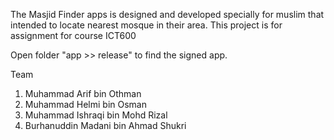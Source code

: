 The Masjid Finder apps is designed and developed specially for muslim that intended to locate nearest mosque in their area. This project is for assignment for course ICT600

Open folder "app >> release" to find the signed app.

Team 
1. Muhammad Arif bin Othman
2. Muhammad Helmi bin Osman
3. Muhammad Ishraqi bin Mohd Rizal
4. Burhanuddin Madani bin Ahmad Shukri
